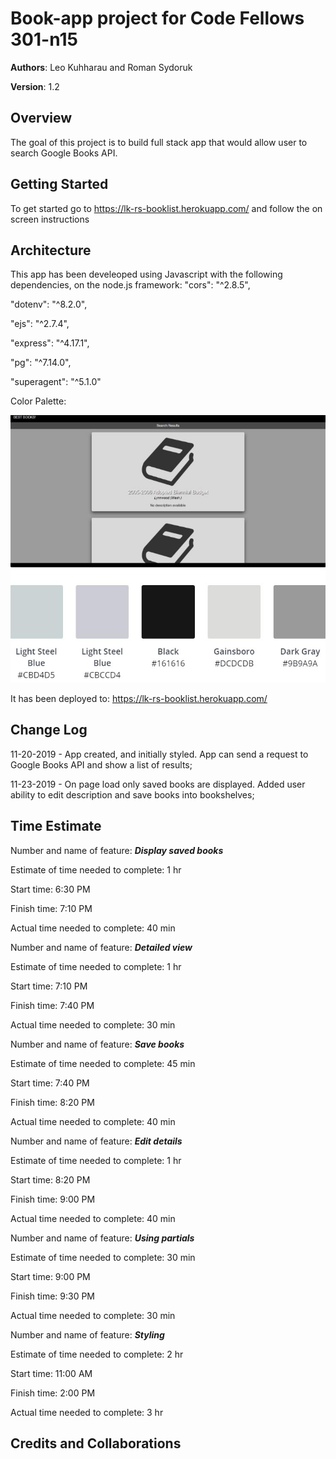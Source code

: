 # Book-app project for Code Fellows 301-n15

**Authors**: Leo Kuhharau and Roman Sydoruk

**Version**: 1.2


## Overview
The goal of this project is to build full stack app that would allow user to search Google Books API. 


## Getting Started
To get started go to https://lk-rs-booklist.herokuapp.com/  and follow the on screen instructions


## Architecture
This app has been develeoped using Javascript with the following dependencies, on the node.js framework:
  "cors": "^2.8.5",

  "dotenv": "^8.2.0",

  "ejs": "^2.7.4",

  "express": "^4.17.1",

  "pg": "^7.14.0",

  "superagent": "^5.1.0"


Color Palette: 


 ![Color Palette](./public/img/color-palette.jpg)


It has been deployed to: https://lk-rs-booklist.herokuapp.com/


## Change Log
11-20-2019 - App created, and initially styled. App can send a request to Google Books API and show a list of results;

11-23-2019 - On page load only saved books are displayed. Added user ability to edit description and save books into bookshelves;

## Time Estimate

Number and name of feature: **_Display saved books_**

Estimate of time needed to complete: 1 hr

Start time: 6:30 PM

Finish time: 7:10 PM

Actual time needed to complete: 40 min

Number and name of feature: **_Detailed view_**

Estimate of time needed to complete: 1 hr

Start time: 7:10 PM

Finish time: 7:40 PM

Actual time needed to complete: 30 min

Number and name of feature: **_Save books_**

Estimate of time needed to complete: 45 min

Start time: 7:40 PM

Finish time: 8:20 PM

Actual time needed to complete: 40 min

Number and name of feature: **_Edit details_**

Estimate of time needed to complete: 1 hr

Start time: 8:20 PM

Finish time: 9:00 PM

Actual time needed to complete: 40 min

Number and name of feature: **_Using partials_**

Estimate of time needed to complete: 30 min

Start time: 9:00 PM

Finish time: 9:30 PM

Actual time needed to complete: 30 min

Number and name of feature: **_Styling_**

Estimate of time needed to complete: 2 hr

Start time: 11:00 AM

Finish time: 2:00 PM

Actual time needed to complete: 3 hr



## Credits and Collaborations
